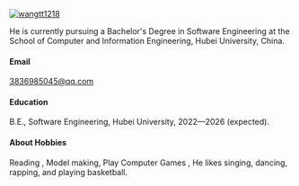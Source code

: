
[![wangtt1218](https://img.shields.io/badge/wangtt1218-github-blue?logo=github)](https://github.com/wangtt1218)


He is currently pursuing a Bachelor's Degree in Software Engineering at the School of Computer and Information Engineering, Hubei University, China.

#### Email
3836985045@qq.com

#### Education
B.E., Software Engineering, Hubei University, 2022—2026 (expected).

#### About Hobbies
 Reading , Model making, Play Computer Games , He likes singing, dancing, rapping, and playing basketball.


